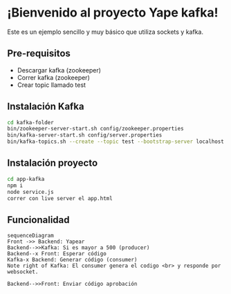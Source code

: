 # ¡Bienvenido al proyecto Yape kafka!

Este es un ejemplo sencillo y muy básico que utiliza sockets y kafka.

## Pre-requisitos

- Descargar kafka (zookeeper)
- Correr kafka (zookeeper)
- Crear topic llamado test

## Instalación Kafka

```sh
cd kafka-folder
bin/zookeeper-server-start.sh config/zookeeper.properties
bin/kafka-server-start.sh config/server.properties
bin/kafka-topics.sh --create --topic test --bootstrap-server localhost:9092
```

## Instalación proyecto

```sh
cd app-kafka
npm i
node service.js
correr con live server el app.html
```


## Funcionalidad


```mermaid
sequenceDiagram
Front ->> Backend: Yapear
Backend-->>Kafka: Si es mayor a 500 (producer)
Backend--x Front: Esperar código
Kafka-x Backend: Generar código (consumer)
Note right of Kafka: El consumer genera el codigo <br> y responde por websocket.

Backend-->>Front: Enviar código aprobación
```